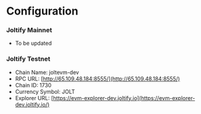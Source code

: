 # Configuration

### Joltify Mainnet

* To be updated

### Joltify Testnet

* Chain Name: joltevm-dev
* RPC URL: [http://65.109.48.184:8555/](http://65.109.48.184:8555/)
* Chain ID: 1730
* Currency Symbol: JOLT
* Explorer URL: [https://evm-explorer-dev.joltify.io](https://evm-explorer-dev.joltify.io/)
